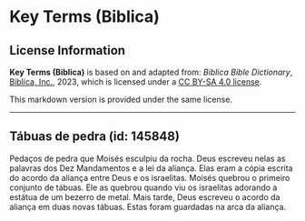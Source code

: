 # Key Terms (Biblica)

## License Information

**Key Terms (Biblica)** is based on and adapted from: _Biblica Bible Dictionary_, [Biblica, Inc.](https://www.biblica.com/), 2023, which is licensed under a [CC BY-SA 4.0 license](https://creativecommons.org/licenses/by-sa/4.0/legalcode.en).

This markdown version is provided under the same license.



--------------------------------

## Tábuas de pedra (id: 145848)

Pedaços de pedra que Moisés esculpiu da rocha. Deus escreveu nelas as palavras dos Dez Mandamentos e a lei da aliança. Elas eram a cópia escrita do acordo da aliança entre Deus e os israelitas. Moisés quebrou o primeiro conjunto de tábuas. Ele as quebrou quando viu os israelitas adorando a estátua de um bezerro de metal. Mais tarde, Deus escreveu o acordo da aliança em duas novas tábuas. Estas foram guardadas na arca da aliança.


